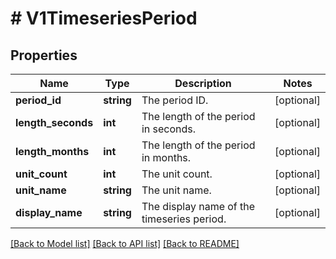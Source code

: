 # # V1TimeseriesPeriod

## Properties

Name | Type | Description | Notes
------------ | ------------- | ------------- | -------------
**period_id** | **string** | The period ID. | [optional]
**length_seconds** | **int** | The length of the period in seconds. | [optional]
**length_months** | **int** | The length of the period in months. | [optional]
**unit_count** | **int** | The unit count. | [optional]
**unit_name** | **string** | The unit name. | [optional]
**display_name** | **string** | The display name of the timeseries period. | [optional]

[[Back to Model list]](../../README.md#models) [[Back to API list]](../../README.md#endpoints) [[Back to README]](../../README.md)
